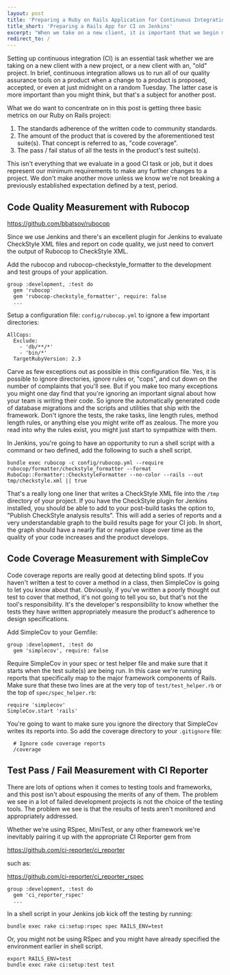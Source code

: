 ```yaml
---
layout: post
title: 'Preparing a Ruby on Rails Application for Continuous Integration on Jenkins'
title_short: 'Preparing a Rails App for CI on Jenkins'
excerpt: "When we take on a new client, it is important that we begin monitoring product quality right away. In this post we discuss how we use continuous integration to monitor and improve our work."
redirect_to: /
---
```


Setting up continuous integration (CI) is an essential task whether we are
taking on a new client with a new project, or a new client with an, "old"
project. In brief, continuous integration allows us to run all of our quality
assurance tools on a product when a change to a product is proposed, accepted,
or even at just midnight on a random Tuesday. The latter case is more important
than you might think, but that's a subject for another post.

What we do want to concentrate on in this post is getting three basic metrics
on our Ruby on Rails project:

1.  The standards adherence of the written code to community standards.
1.  The amount of the product that is covered by the aforementioned test
    suite(s). That concept is referred to as, "code coverage".
1.  The pass / fail status of all the tests in the product's test suite(s).

This isn't everything that we evaluate in a good CI task or job, but it does
represent our minimum requirements to make any further changes to a project. We
don't make another move unless we know we're not breaking a previously
established expectation defined by a test, period.

## Code Quality Measurement with Rubocop

https://github.com/bbatsov/rubocop

Since we use Jenkins and there's an excellent plugin for Jenkins to evaluate
CheckStyle XML files and report on code quality, we just need to convert the
output of Rubocop to CheckStyle XML.

Add the rubocop and rubocop-checkstyle_formatter to the development and test
groups of your application.

```
group :development, :test do
  gem 'rubocop'
  gem 'rubocop-checkstyle_formatter', require: false
  ...
```

Setup a configuration file: ```config/rubocop.yml``` to ignore a few important
directories:

```
AllCops:
  Exclude:
    - 'db/**/*'
    - 'bin/*'
  TargetRubyVersion: 2.3
```

Carve as few exceptions out as possible in this configuration file. Yes, it is
possible to ignore directories, ignore rules or, "cops", and cut down on the
number of complaints that you'll see. But if you make too many exceptions you
might one day find that you're ignoring an important signal about how your team
is writing their code. So ignore the automatically generated code of database
migrations and the scripts and utilities that ship with the framework. Don't
ignore the tests, the rake tasks, line length rules, method length rules, or
anything else you might write off as zealous. The more you read into why the
rules exist, you might just start to sympathize with them.

In Jenkins, you're going to have an opportunity to run a shell script with a
command or two defined, add the following to such a shell script.

```
bundle exec rubocop -c config/rubocop.yml --require rubocop/formatter/checkstyle_formatter --format RuboCop::Formatter::CheckstyleFormatter --no-color --rails --out tmp/checkstyle.xml || true
```

That's a really long one liner that writes a CheckStyle XML file into the
```/tmp``` directory of your project. If you have the CheckStyle plugin for
Jenkins installed, you should be able to add to your post-build tasks the
option to, "Publish CheckStyle analysis results". This will add a series of
reports and a very understandable graph to the build results page for your
CI job. In short, the graph should have a nearly flat or negative slope over
time as the quality of your code increases and the product develops.

## Code Coverage Measurement with SimpleCov

Code coverage reports are really good at detecting blind spots. If you haven't
written a test to cover a method in a class, then SimpleCov is going to let you
know about that. Obviously, if you've written a poorly thought out test to cover
that method, it's not going to tell you so, but that's not the tool's
responsibility. It's the developer's responsibility to know whether the tests
they have written appropriately measure the product's adherence to design
specifications.

Add SimpleCov to your Gemfile:

```
group :development, :test do
  gem 'simplecov', require: false
```

Require SimpleCov in your spec or test helper file and make sure that it starts
when the test suite(s) are being run. In this case we're running reports that
specifically map to the major framework components of Rails. Make sure that
these two lines are at the very top of ```test/test_helper.rb``` or the top
of ```spec/spec_helper.rb```:

```
require 'simplecov'
SimpleCov.start 'rails'
```

You're going to want to make sure you ignore the directory that SimpleCov writes
its reports into. So add the coverage directory to your ```.gitignore``` file:

```
  # Ignore code coverage reports
  /coverage
```
## Test Pass / Fail Measurement with CI Reporter

There are lots of options when it comes to testing tools and frameworks, and
this post isn't about espousing the merits of any of them. The problem we see in
a lot of failed development projects is not the choice of the testing tools.
The problem we see is that the results of tests aren't monitored and
appropriately addressed.

Whether we're using RSpec, MiniTest, or any other framework we're inevitably
pairing it up with the appropriate CI Reporter gem from

https://github.com/ci-reporter/ci_reporter

such as:

https://github.com/ci-reporter/ci_reporter_rspec

```
group :development, :test do
  gem 'ci_reporter_rspec'
  ...
```

In a shell script in your Jenkins job kick off the testing by running:

```
bundle exec rake ci:setup:rspec spec RAILS_ENV=test
```

Or, you might not be using RSpec and you might have already specified the
environment earlier in shell script.

```
export RAILS_ENV=test
bundle exec rake ci:setup:test test
```
